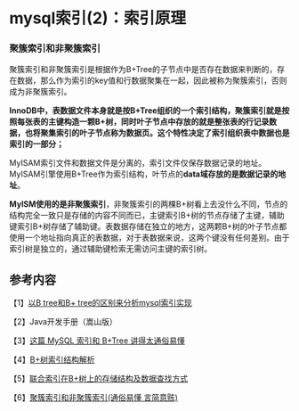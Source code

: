 # mysql索引(2)：索引原理



### 聚簇索引和非聚簇索引

聚簇索引和非聚簇索引是根据作为B+Tree的子节点中是否存在数据来判断的，存在数据，那么作为索引的key值和行数据聚集在一起，因此被称为聚簇索引，否则成为非聚簇索引。

**InnoDB中，表数据文件本身就是按B+Tree组织的一个索引结构，聚簇索引就是按照每张表的主键构造一颗B+树，同时叶子节点中存放的就是整张表的行记录数据，也将聚集索引的叶子节点称为数据页。这个特性决定了索引组织表中数据也是索引的一部分；**

MyISAM索引文件和数据文件是分离的，索引文件仅保存数据记录的地址。MyISAM引擎使用B+Tree作为索引结构，叶节点的**data域存放的是数据记录的地址**。

**MyISM使用的是非聚簇索引**，非聚簇索引的两棵B+树看上去没什么不同，节点的结构完全一致只是存储的内容不同而已，主键索引B+树的节点存储了主键，辅助键索引B+树存储了辅助键。表数据存储在独立的地方，这两颗B+树的叶子节点都使用一个地址指向真正的表数据，对于表数据来说，这两个键没有任何差别。由于索引树是独立的，通过辅助键检索无需访问主键的索引树。

## 参考内容

【1】[以B tree和B+ tree的区别来分析mysql索引实现](https://www.jianshu.com/p/0371c9569736)

【2】Java开发手册（嵩山版）

【3】[这篇 MySQL 索引和 B+Tree 讲得太通俗易懂](https://zhuanlan.zhihu.com/p/293128007)

【4】[B+树索引结构解析](https://www.cnblogs.com/hyunbar/p/11185095.html)

【5】[联合索引在B+树上的存储结构及数据查找方式](https://www.cnblogs.com/ibigboy/p/12373978.html)

【6】[聚簇索引和非聚簇索引(通俗易懂 言简意赅)](https://www.cnblogs.com/jiawen010/p/11805241.html)

